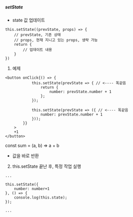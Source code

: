 ##### setState

- state 값 업데이트

```react
this.setState((prevState, props) => { 
    // prevState, 기존 상태
    // props, 현재 지니고 있는 props, 생략 가능
    return {
        // 업데이트 내용
    }
})
```



1) 예제

```react
<button onClick{() => {
            this.setState(prevState => { // <---- 똑같음
                return {
                    number: prevState.number + 1
                };
            });

            this.setState(prevState => ({ // <---- 똑같음
                number: prevState.number + 1
            }));
       	}}
    >
    +1
</button>
```

const sum = (a, b) => a + b

- 값을 바로 반환



2) this.setState 끝난 후, 특정 작업 실행

```react
...

this.setState({
    number: number+1
}, () => {
    console.log(this.state);
});

...
```

